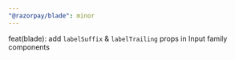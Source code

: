 ```yaml
---
"@razorpay/blade": minor
---
```


feat(blade): add `labelSuffix` & `labelTrailing` props in Input family components
